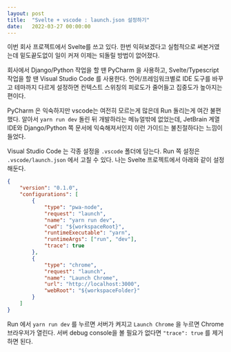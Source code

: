 ```yaml
---
layout: post
title:  "Svelte + vscode : launch.json 설정하기"
date:   2022-03-27 00:00:00
---
```


이번 회사 프로젝트에서 Svelte를 쓰고 있다. 한번 익혀보겠다고 실험적으로 써본거였는데 밑도끝도없이 일이 커져 이제는 되돌릴 방법이 없어졌다.

회사에서 Django/Python 작업을 할 땐 PyCharm 을 사용하고, Svelte/Typescript 작업을 할 땐 Visual Studio Code 를 사용한다. 언어/프레임워크별로 IDE 도구를 바꾸고 테마까지 다르게 설정하면 컨텍스트 스위칭의 피로도가 줄어들고 집중도가 높아지는 편이다. 

PyCharm 은 익숙하지만 vscode는 여전히 모르는게 많은데 Run 돌리는게 여간 불편했다. 알아서 `yarn run dev` 돌린 뒤 개발하라는 메뉴얼밖에 없었는데, JetBrain 계열 IDE와 Django/Python 쪽 문서에 익숙해져서인지 이런 가이드는 불친절하다는 느낌이 들었다.

Visual Studio Code 는 각종 설정을 `.vscode` 폴더에 담는다. Run 쪽 설정은 `.vscode/launch.json` 에서 고칠 수 있다.
나는 Svelte 프로젝트에서 아래와 같이 설정해둔다.

```json
{
    "version": "0.1.0",
    "configurations": [
        {
            "type": "pwa-node",
            "request": "launch",
            "name": "yarn run dev",
            "cwd": "${workspaceRoot}",
            "runtimeExecutable": "yarn",
            "runtimeArgs": ["run", "dev"],
            "trace": true
        },
        {
            "type": "chrome",
            "request": "launch",
            "name": "Launch Chrome",
            "url": "http://localhost:3000",
            "webRoot": "${workspaceFolder}"
        }
    ]
}
```
Run 에서 `yarn run dev` 를 누르면 서버가 켜지고 `Launch Chrome` 을 누르면 Chrome 브라우저가 열린다. 서버 debug console을 볼 필요가 없다면 `"trace": true` 를 제거하면 된다.


